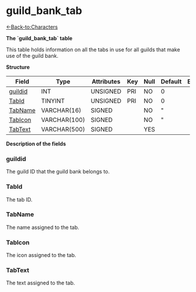 # guild\_bank\_tab

[<-Back-to:Characters](database-characters.md)

**The \`guild\_bank\_tab\` table**

This table holds information on all the tabs in use for all guilds that make use of the guild bank.

**Structure**

| Field        | Type         | Attributes | Key | Null | Default | Extra | Comment |
| ------------ | ------------ | ---------- | --- | ---- | ------- | ----- | ------- |
| [guildid][1] | INT          | UNSIGNED   | PRI | NO   | 0       |       |         |
| [TabId][2]   | TINYINT      | UNSIGNED   | PRI | NO   | 0       |       |         |
| [TabName][3] | VARCHAR(16)  | SIGNED     |     | NO   | "       |       |         |
| [TabIcon][4] | VARCHAR(100) | SIGNED     |     | NO   | "       |       |         |
| [TabText][5] | VARCHAR(500) | SIGNED     |     | YES  |         |       |         |

[1]: #guildid
[2]: #tabid
[3]: #tabname
[4]: #tabicon
[5]: #tabtext

**Description of the fields**

### guildid

The guild ID that the guild bank belongs to.

### TabId

The tab ID.

### TabName

The name assigned to the tab.

### TabIcon

The icon assigned to the tab.

### TabText

The text assigned to the tab.
